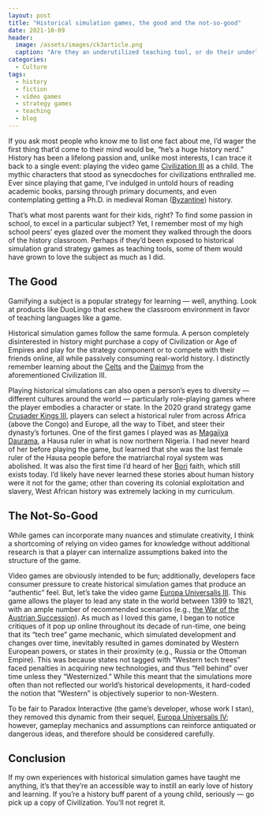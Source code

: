 ```yaml
---
layout: post
title: "Historical simulation games, the good and the not-so-good"
date: 2021-10-09
header:
  image: /assets/images/ck3article.png
  caption: "Are they an underutilized teaching tool, or do their underlying assumptions result in misunderstandings?"
categories:
  - Culture
tags:
  - history
  - fiction
  - video games
  - strategy games
  - teaching
  - blog
---
```


If you ask most people who know me to list one fact about me, I’d wager the first thing that’d come to their mind would be, “he’s a huge history nerd.” History has been a lifelong passion and, unlike most interests, I can trace it back to a single event: playing the video game [Civilization III](https://en.wikipedia.org/wiki/Civilization_III) as a child. The mythic characters that stood as synecdoches for civilizations enthralled me. Ever since playing that game, I’ve indulged in untold hours of reading academic books, parsing through primary documents, and even contemplating getting a Ph.D. in medieval Roman ([Byzantine](https://en.wikipedia.org/wiki/Byzantine_Empire)) history.

That’s what most parents want for their kids, right? To find some passion in school, to excel in a particular subject? Yet, I remember most of my high school peers’ eyes glazed over the moment they walked through the doors of the history classroom. Perhaps if they’d been exposed to historical simulation grand strategy games as teaching tools, some of them would have grown to love the subject as much as I did.

## The Good

Gamifying a subject is a popular strategy for learning — well, anything. Look at products like DuoLingo that eschew the classroom environment in favor of teaching languages like a game.

Historical simulation games follow the same formula. A person completely disinterested in history might purchase a copy of Civilization or Age of Empires and play for the strategy component or to compete with their friends online, all while passively consuming real-world history. I distinctly remember learning about the [Celts](https://en.wikipedia.org/wiki/Celts) and the [Daimyo](https://en.wikipedia.org/wiki/Daimyo) from the aforementioned Civilization III.

Playing historical simulations can also open a person’s eyes to diversity — different cultures around the world — particularly role-playing games where the player embodies a character or state. In the 2020 grand strategy game [Crusader Kings III](https://www.crusaderkings.com/en), players can select a historical ruler from across Africa (above the Congo) and Europe, all the way to Tibet, and steer their dynasty’s fortunes. One of the first games I played was as [Magajiya Daurama](https://en.wikipedia.org/wiki/Daurama), a Hausa ruler in what is now northern Nigeria. I had never heard of her before playing the game, but learned that she was the last female ruler of the Hausa people before the matriarchal royal system was abolished. It was also the first time I’d heard of her [Bori](https://en.wikipedia.org/wiki/Hausa_animism) faith, which still exists today. I’d likely have never learned these stories about human history were it not for the game; other than covering its colonial exploitation and slavery, West African history was extremely lacking in my curriculum.

## The Not-So-Good

While games can incorporate many nuances and stimulate creativity, I think a shortcoming of relying on video games for knowledge without additional research is that a player can internalize assumptions baked into the structure of the game.

Video games are obviously intended to be fun; additionally, developers face consumer pressure to create historical simulation games that produce an “authentic” feel. But, let’s take the video game [Europa Universalis III](https://en.wikipedia.org/wiki/Europa_Universalis_III). This game allows the player to lead any state in the world between 1399 to 1821, with an ample number of recommended scenarios (e.g., [the War of the Austrian Succession](https://en.wikipedia.org/wiki/War_of_the_Austrian_Succession)). As much as I loved this game, I began to notice critiques of it pop up online throughout its decade of run-time, one being that its “tech tree” game mechanic, which simulated development and changes over time, inevitably resulted in games dominated by Western European powers, or states in their proximity (e.g., Russia or the Ottoman Empire). This was because states not tagged with “Western tech trees” faced penalties in acquiring new technologies, and thus “fell behind” over time unless they “Westernized.” While this meant that the simulations more often than not reflected our world’s historical developments, it hard-coded the notion that “Western” is objectively superior to non-Western.

To be fair to Paradox Interactive (the game’s developer, whose work I stan), they removed this dynamic from their sequel, [Europa Universalis IV](https://store.steampowered.com/app/236850/Europa_Universalis_IV/); however, gameplay mechanics and assumptions can reinforce antiquated or dangerous ideas, and therefore should be considered carefully.

## Conclusion

If my own experiences with historical simulation games have taught me anything, it’s that they’re an accessible way to instill an early love of history and learning. If you’re a history buff parent of a young child, seriously — go pick up a copy of Civilization. You’ll not regret it.